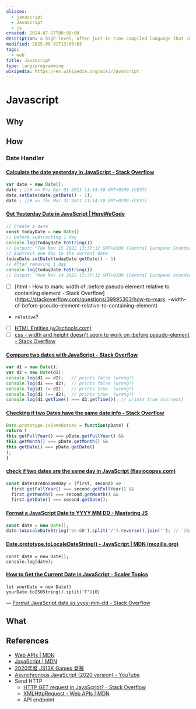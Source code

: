 ```yaml
---
aliases:
  - javascript
  - Javascript
  - js
created: 2024-07-17T00:00:00
description: a high-level, often just-in-time compiled language that conforms to the ECMAScript standard
modified: 2025-08-31T13:06:03
tags:
  - web
title: Javascript
type: lang/programming
wikipedia: https://en.wikipedia.org/wiki/JavaScript
---
```


# Javascript

## Why

## How

### Date Handler

#### [Calculate the date yesterday in JavaScript - Stack Overflow](https://stackoverflow.com/questions/5511323/calculate-the-date-yesterday-in-javascript)

```js
var date = new Date();
date ; //# => Fri Apr 01 2011 11:14:50 GMT+0200 (CEST)
date.setDate(date.getDate() - 1);
date ; //# => Thu Mar 31 2011 11:14:50 GMT+0200 (CEST)
```

#### [Get Yesterday Date in JavaScript | HereWeCode](https://herewecode.io/blog/get-yesterday-date-javascript/#:~:text=The%20best%20way%20to%20get,setDate%20to%20update%20the%20date.)

```js
// Create a date
const todayDate = new Date()
// Before subtracting 1 day
console.log(todayDate.toString())
// Output: "Tue Nov 15 2022 13:37:12 GMT+0100 (Central European Standard Time)"
// Subtract one day to the current date
todayDate.setDate(todayDate.getDate() - 1)
// After removing 1 day
console.log(todayDate.toString())
// Output: "Mon Nov 14 2022 13:37:12 GMT+0100 (Central European Standard Time)"
```

- [ ] [html - How to mark: width of :before pseudo element relative to containing element - Stack Overflow](https://stackoverflow.com/questions/39995303/how-to-mark: -width-of-before-pseudo-element-relative-to-containing-element)
- `relative`?
- [ ] [HTML Entities (w3schools.com)](https://www.w3schools.com/html/html_entities.asp)
- [ ] [css - width and height doesn't seem to work on :before pseudo-element - Stack Overflow](https://stackoverflow.com/questions/20858587/width-and-height-doesnt-seem-to-work-on-before-pseudo-element)

#### [Compare two dates with JavaScript - Stack Overflow](https://stackoverflow.com/questions/492994/compare-two-dates-with-javascript)

```js
var d1 = new Date();
var d2 = new Date(d1);
console.log(d1 == d2);   // prints false (wrong!)
console.log(d1 === d2);  // prints false (wrong!)
console.log(d1 != d2);   // prints true  (wrong!)
console.log(d1 !== d2);  // prints true  (wrong!)
console.log(d1.getTime() === d2.getTime()); // prints true (correct)
```

#### [Checking if two Dates have the same date info - Stack Overflow](https://stackoverflow.com/questions/4428327/checking-if-two-dates-have-the-same-date-info)

```js
Date.prototype.isSameDateAs = function(pDate) {
return (
this.getFullYear() === pDate.getFullYear() &&
this.getMonth() === pDate.getMonth() &&
this.getDate() === pDate.getDate()
);
}
```

#### [check if two dates are the same day in JavaScript (flaviocopes.com)](https://flaviocopes.com/how-to-check-dates-same-day-javascript/)

```js
const datesAreOnSameDay = (first, second) =>
  first.getFullYear() === second.getFullYear() &&
  first.getMonth() === second.getMonth() &&
  first.getDate() === second.getDate();
```

#### [Format a JavaScript Date to YYYY MM DD - Mastering JS](https://masteringjs.io/tutorials/fundamentals/date-tostring-format-yyyy-mm-dd)

```js
const date = new Date();
date.toLocaleDateString('en-GB').split('/').reverse().join(''); // '20211124'
```

#### [Date.prototype.toLocaleDateString() - JavaScript | MDN (mozilla.org)](https://developer.mozilla.org/en-US/docs/Web/JavaScript/Reference/Global_Objects/Date/toLocaleDateString)

```shell
const date = new Date();
console.log(date);
```

#### [How to Get the Current Date in JavaScript - Scaler Topics](https://www.scaler.com/topics/get-current-date-in-javascript/)

```shell
let yourDate = new Date()
yourDate.toISOString().split('T')[0]
```

— [Format JavaScript date as yyyy-mm-dd - Stack Overflow](https://stackoverflow.com/questions/23593052/format-javascript-date-as-yyyy-mm-dd)

## What

## References

- [Web APIs | MDN](https://developer.mozilla.org/en-US/docs/Web/API)
- [JavaScript | MDN](https://developer.mozilla.org/zh-CN/docs/Web/JavaScript)
- [2020年度 JS13K Games 竞赛](https://github.blog/2020-10-11-top-ten-games-from-the-js13k-2020-competition/)
- [Asynchronous JavaScript (2020 version) - YouTube](https://www.youtube.com/playlist?list=PL4cUxeGkcC9jx2TTZk3IGWKSbtugYdrlu)
- Send HTTP
    - [HTTP GET request in JavaScript? - Stack Overflow](https://stackoverflow.com/questions/247483/http-get-request-in-javascript)
    - [XMLHttpRequest - Web APIs | MDN](https://developer.mozilla.org/en-US/docs/Web/API/XMLHttpRequest)
    - API endpoint
